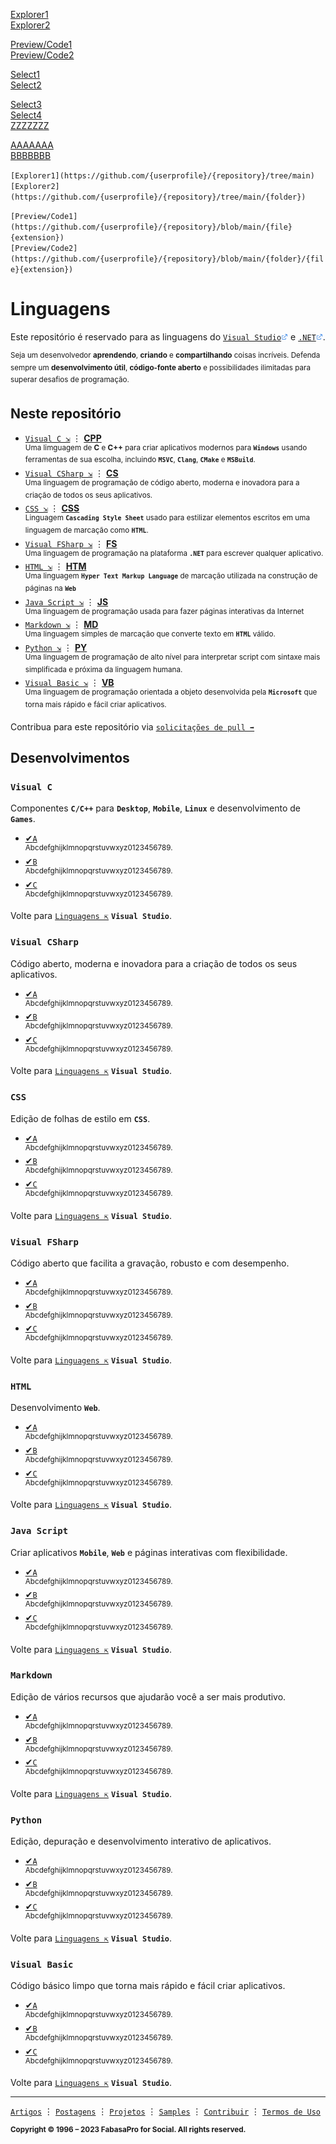 
[Explorer1](https://github.com/poitanotalk/resources)<br>
[Explorer2](https://github.com/poitanotalk/resources/tree/main/svg/tools)

[Preview/Code1](https://github.com/poitanotalk/resources/blob/main/README.md)<br>
[Preview/Code2](https://github.com/poitanotalk/resources/blob/main/svg/tools/radiantgradient.svg)<br>

[Select1](https://github.com/poitanotalk/resources#Artigo:~:text=By-,FabasaPro,-for%20Social)<br>
[Select2](https://github.com/poitanotalk/resources/tree/main#Artigo:~:text=By-,FabasaPro,-for%20Social)

[Select3](https://github.com/poitanotalk/resources/blob/main/README.md#Artigo:~:text=By-,FabasaPro,-for%20Social)<br>
[Select4](https://github.com/poitanotalk/resources/blob/main#Artigo:~:text=By-,FabasaPro,-for%20Social)<br>
[ZZZZZZZ](https://github.com/poitanotalk/resources#Artigo:~:text=By-,FabasaPro,-for%20Social)


[AAAAAAA](./#:~:text=By-,FabasaPro,-for%20Social)<br>
[BBBBBBB](./#Artigo:~:text=By-,FabasaPro,-for%20Social)


<!-- https://github.com/poitanotalk/resources#:~:text=By-,FabasaPro,-for%20Social%0APublicado -->


`[Explorer1](https://github.com/{userprofile}/{repository}/tree/main)`<br>
`[Explorer2](https://github.com/{userprofile}/{repository}/tree/main/{folder})`

`[Preview/Code1](https://github.com/{userprofile}/{repository}/blob/main/{file}{extension})`<br>
`[Preview/Code2](https://github.com/{userprofile}/{repository}/blob/main/{folder}/{file}{extension})`













# Linguagens

Este repositório é reservado para as linguagens do [`Visual Studio`<img src="https://github.com/poitanotalk/resources/blob/main/svg/tools/externallink.svg" alt="base octocat svg" width="11" height="11" />](https://visualstudio.microsoft.com) e [`.NET`<img src="https://github.com/poitanotalk/resources/blob/main/svg/tools/externallink.svg" alt="base octocat svg" width="11" height="11" />](https://dotnet.microsoft.com).

<sup>Seja um desenvolvedor __aprendendo__, __criando__ e __compartilhando__ coisas incríveis. Defenda sempre um __desenvolvimento útil__, __código-fonte aberto__ e possibilidades ilimitadas para superar desafios de programação.</sup>

## Neste repositório

+ [`Visual C ⇲`](https://github.com/poitanotalk/source/tree/main#visual-c) ⋮ __[CPP](https://github.com/fabasapro/files/cpp)__<br /><sup>Uma limguagem de __C__ e __C++__ para criar aplicativos modernos para __`Windows`__ usando ferramentas de sua escolha, incluindo __`MSVC`__, __`Clang`__, __`CMake`__ e __`MSBuild`__.</sup>
+ [`Visual CSharp ⇲`](https://github.com/poitanotalk/source/tree/main#visual-csharp) ⋮ __[CS](https://github.com/fabasapro/files/cs)__<br /><sup>Uma linguagem de programação de código aberto, moderna e inovadora para a criação de todos os seus aplicativos.</sup>
+ [`CSS ⇲`](https://github.com/poitanotalk/source/tree/main#css) ⋮ __[CSS](https://github.com/fabasapro/files/css)__<br /><sup>Linguagem __`Cascading Style Sheet`__ usado para estilizar elementos escritos em uma linguagem de marcação como __`HTML`__.</sup>
+ [`Visual FSharp ⇲`](https://github.com/poitanotalk/source/tree/main#visual-fsharp) ⋮ __[FS](https://github.com/fabasapro/files/fs)__<br /><sup>Uma linguagem de programação na plataforma __`.NET`__ para escrever qualquer aplicativo.</sup>
+ [`HTML ⇲`](https://github.com/poitanotalk/source/tree/main#html) ⋮ __[HTM](https://github.com/fabasapro/files/htm)__<br /><sup>Uma linguagem __`Hyper Text Markup Language`__ de marcação utilizada na construção de páginas na __`Web`__</sup>
+ [`Java Script ⇲`](https://github.com/poitanotalk/source/tree/main#java-script) ⋮ __[JS](https://github.com/fabasapro/files/js)__<br /><sup>Uma linguagem de programação usada para fazer páginas interativas da Internet</sup>
+ [`Markdown ⇲`](https://github.com/poitanotalk/source/tree/main#markdown) ⋮ __[MD](https://github.com/fabasapro/files/md)__<br /><sup>Uma linguagem simples de marcação que converte texto em __`HTML`__ válido.</sup>
+ [`Python ⇲`](https://github.com/poitanotalk/source/tree/main#python) ⋮ __[PY](https://github.com/fabasapro/files/py)__<br /><sup>Uma linguagem de programação de alto nível para interpretar script com sintaxe mais simplificada e próxima da linguagem humana.</sup>
+ [`Visual Basic ⇲`](https://github.com/poitanotalk/source/tree/main#visual-basic) ⋮ __[VB](https://github.com/fabasapro/files/vb)__<br /><sup>Uma linguagem de programação orientada a objeto desenvolvida pela __`Microsoft`__ que torna mais rápido e fácil criar aplicativos.</sup>

Contribua para este repositório via [`solicitações de pull ➡`](https://github.com/poitanotalk/source/pulls)

## Desenvolvimentos

### __`Visual C`__
Componentes __`C/C++`__ para __`Desktop`__, __`Mobile`__, __`Linux`__ e desenvolvimento de __`Games`__.
- [✔`A`](https://github.com/fabasapro/languages)<br /><sup>Abcdefghijklmnopqrstuvwxyz0123456789.</sup>
- [✔`B`](https://github.com/fabasapro/languages)<br /><sup>Abcdefghijklmnopqrstuvwxyz0123456789.</sup>
- [✔`C`](https://github.com/fabasapro/languages)<br /><sup>Abcdefghijklmnopqrstuvwxyz0123456789.</sup>

Volte para [`Linguagens ⇱`](https://github.com/poitanotalk/source/tree/main#neste-repositório) __`Visual Studio`__.

### __`Visual CSharp`__
Código aberto, moderna e inovadora para a criação de todos os seus aplicativos.
- [✔`A`](https://github.com/fabasapro/languages)<br /><sup>Abcdefghijklmnopqrstuvwxyz0123456789.</sup>
- [✔`B`](https://github.com/fabasapro/languages)<br /><sup>Abcdefghijklmnopqrstuvwxyz0123456789.</sup>
- [✔`C`](https://github.com/fabasapro/languages)<br /><sup>Abcdefghijklmnopqrstuvwxyz0123456789.</sup>

Volte para [`Linguagens ⇱`](https://github.com/poitanotalk/source/tree/main#neste-repositório) __`Visual Studio`__.

### __`CSS`__
Edição de folhas de estilo em __`CSS`__.
- [✔`A`](https://github.com/fabasapro/languages)<br /><sup>Abcdefghijklmnopqrstuvwxyz0123456789.</sup>
- [✔`B`](https://github.com/fabasapro/languages)<br /><sup>Abcdefghijklmnopqrstuvwxyz0123456789.</sup>
- [✔`C`](https://github.com/fabasapro/languages)<br /><sup>Abcdefghijklmnopqrstuvwxyz0123456789.</sup>

Volte para [`Linguagens ⇱`](https://github.com/poitanotalk/source/tree/main#neste-repositório) __`Visual Studio`__.

### __`Visual FSharp`__
Código aberto que facilita a gravação, robusto e com desempenho.
- [✔`A`](https://github.com/fabasapro/languages)<br /><sup>Abcdefghijklmnopqrstuvwxyz0123456789.</sup>
- [✔`B`](https://github.com/fabasapro/languages)<br /><sup>Abcdefghijklmnopqrstuvwxyz0123456789.</sup>
- [✔`C`](https://github.com/fabasapro/languages)<br /><sup>Abcdefghijklmnopqrstuvwxyz0123456789.</sup>

Volte para [`Linguagens ⇱`](https://github.com/poitanotalk/source/tree/main#neste-repositório) __`Visual Studio`__.

### __`HTML`__
Desenvolvimento __`Web`__.
- [✔`A`](https://github.com/fabasapro/languages)<br /><sup>Abcdefghijklmnopqrstuvwxyz0123456789.</sup>
- [✔`B`](https://github.com/fabasapro/languages)<br /><sup>Abcdefghijklmnopqrstuvwxyz0123456789.</sup>
- [✔`C`](https://github.com/fabasapro/languages)<br /><sup>Abcdefghijklmnopqrstuvwxyz0123456789.</sup>

Volte para [`Linguagens ⇱`](https://github.com/poitanotalk/source/tree/main#neste-repositório) __`Visual Studio`__.

### __`Java Script`__
Criar aplicativos __`Mobile`__, __`Web`__ e páginas interativas com flexibilidade.
- [✔`A`](https://github.com/fabasapro/languages)<br /><sup>Abcdefghijklmnopqrstuvwxyz0123456789.</sup>
- [✔`B`](https://github.com/fabasapro/languages)<br /><sup>Abcdefghijklmnopqrstuvwxyz0123456789.</sup>
- [✔`C`](https://github.com/fabasapro/languages)<br /><sup>Abcdefghijklmnopqrstuvwxyz0123456789.</sup>

Volte para [`Linguagens ⇱`](https://github.com/poitanotalk/source/tree/main#neste-repositório) __`Visual Studio`__.

### __`Markdown`__
Edição de vários recursos que ajudarão você a ser mais produtivo.
- [✔`A`](https://github.com/fabasapro/languages)<br /><sup>Abcdefghijklmnopqrstuvwxyz0123456789.</sup>
- [✔`B`](https://github.com/fabasapro/languages)<br /><sup>Abcdefghijklmnopqrstuvwxyz0123456789.</sup>
- [✔`C`](https://github.com/fabasapro/languages)<br /><sup>Abcdefghijklmnopqrstuvwxyz0123456789.</sup>

Volte para [`Linguagens ⇱`](https://github.com/poitanotalk/source/tree/main#neste-repositório) __`Visual Studio`__.

### __`Python`__
Edição, depuração e desenvolvimento interativo de aplicativos.
- [✔`A`](https://github.com/fabasapro/languages)<br /><sup>Abcdefghijklmnopqrstuvwxyz0123456789.</sup>
- [✔`B`](https://github.com/fabasapro/languages)<br /><sup>Abcdefghijklmnopqrstuvwxyz0123456789.</sup>
- [✔`C`](https://github.com/fabasapro/languages)<br /><sup>Abcdefghijklmnopqrstuvwxyz0123456789.</sup>

Volte para [`Linguagens ⇱`](https://github.com/poitanotalk/source/tree/main#neste-repositório) __`Visual Studio`__.

### __`Visual Basic`__
Código básico limpo que torna mais rápido e fácil criar aplicativos.
- [✔`A`](https://github.com/fabasapro/languages)<br /><sup>Abcdefghijklmnopqrstuvwxyz0123456789.</sup>
- [✔`B`](https://github.com/fabasapro/languages)<br /><sup>Abcdefghijklmnopqrstuvwxyz0123456789.</sup>
- [✔`C`](https://github.com/fabasapro/languages)<br /><sup>Abcdefghijklmnopqrstuvwxyz0123456789.</sup>

Volte para [`Linguagens ⇱`](https://github.com/poitanotalk/source/tree/main#neste-repositório) __`Visual Studio`__.

---

[`Artigos`](https://github.com/poitanotalk) ⋮ [`Postagens`](https://github.com/poitanotalk) ⋮ [`Projetos`](https://github.com/poitanotalk) ⋮ [`Samples`](https://github.com/poitanotalk) ⋮ [`Contribuir`](https://github.com/poitanotalk/source/pulls) ⋮ [`Termos de Uso`](LICENSE)

<sup><b>Copyright © 1996 – 2023 FabasaPro for Social. All rights reserved.</b></sup>
